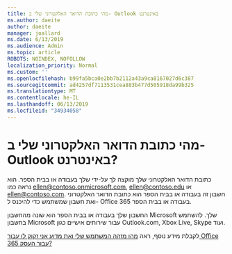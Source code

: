 ```yaml
---
title: מהי כתובת הדואר האלקטרוני שלי ב- Outlook באינטרנט
ms.author: daeite
author: daeite
manager: joallard
ms.date: 6/13/2019
ms.audience: Admin
ms.topic: article
ROBOTS: NOINDEX, NOFOLLOW
localization_priority: Normal
ms.custom: ''
ms.openlocfilehash: b99fa5bca0e2bb7b2112a43a9ca8167027d6c387
ms.sourcegitcommit: ad4257df7113531cea883b477d505918da99b325
ms.translationtype: MT
ms.contentlocale: he-IL
ms.lasthandoff: 06/13/2019
ms.locfileid: "34934058"
---
```

# <a name="what-is-my-email-address-in-outlook-on-the-web"></a>מהי כתובת הדואר האלקטרוני שלי ב- Outlook באינטרנט?

כתובת הדואר האלקטרוני שלך מוקצה לך על-ידי שלך בעבודה או בבית הספר. הוא נראה כמו ellen@contoso.onmicrosoft.com, ellen@contoso.edu או ellen@contoso.com. חשבון זה בעבודה או בבית הספר הוא כתובת הדואר האלקטרוני ואת חשבון שמשתמש כדי להיכנס ל- Office 365 בעבודה או בבית הספר.

החשבון שלך בעבודה או בבית הספר הוא שונה מהחשבון Microsoft שלך. להשתמש בחשבון Microsoft עבור שירותים אישיים כגון Outlook.com, Xbox Live, Skype ועוד.

לקבלת מידע נוסף, ראה [מהו מזהה המשתמש שלי ואת מדוע אני זקוק לו עבור Office 365 עבור העסק?](https://support.office.com/article/37da662b-5da6-4b56-a091-2731b2ecc8b4)